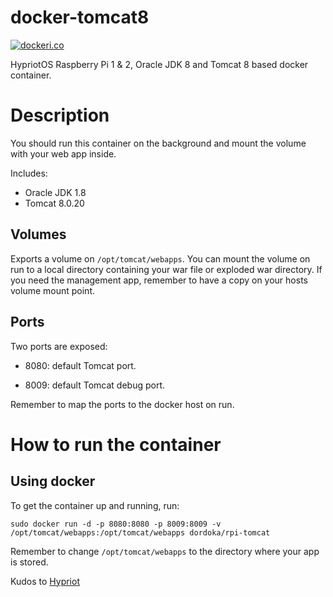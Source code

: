 docker-tomcat8
==============

[![dockeri.co](http://dockeri.co/image/dordoka/rpi-tomcat)](https://registry.hub.docker.com/u/dordoka/rpi-tomcat/)

HypriotOS Raspberry Pi 1 & 2, Oracle JDK 8 and Tomcat 8 based docker container.

# Description
You should run this container on the background and mount the volume with your web app inside.

Includes:

 - Oracle JDK 1.8
 - Tomcat 8.0.20
 
## Volumes
Exports a volume on `/opt/tomcat/webapps`.
You can mount the volume on run to a local directory containing your war file or exploded war directory.
If you need the management app, remember to have a copy on your hosts volume mount point.

## Ports
Two ports are exposed:

 - 8080: default Tomcat port.
  
 - 8009: default Tomcat debug port.

Remember to map the ports to the docker host on run.


# How to run the container
## Using docker
To get the container up and running, run:
 
```
sudo docker run -d -p 8080:8080 -p 8009:8009 -v /opt/tomcat/webapps:/opt/tomcat/webapps dordoka/rpi-tomcat
```
Remember to change `/opt/tomcat/webapps` to the directory where your app is stored.

Kudos to [Hypriot](http://blog.hypriot.com/)
